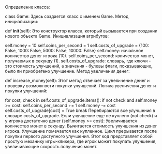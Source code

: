 Определение класса:

class Game:
Здесь создается класс с именем Game.
Метод инициализации:

def __init__(self):
Это конструктор класса, который вызывается при создании нового объекта Game.
Инициализация атрибутов:

self.money = 10
self.coins_per_second = 1
self.costs_of_upgrade = {100: False, 1000: False, 5000: False, 10000: False}
self.money: начальное количество денег игрока (10).
self.coins_per_second: количество монет, получаемых в секунду (1).
self.costs_of_upgrade: словарь, где ключи - это стоимость улучшений, а значения - булевы флаги, показывающие, было ли приобретено улучшение.
Метод увеличения денег:

def increase_money(self):
Этот метод отвечает за увеличение денег и проверку возможности покупки улучшений.
Логика увеличения денег и покупки улучшений:

for cost, check in self.costs_of_upgrade.items():
if not check and self.money >= cost:
self.coins_per_second += 1
self.money -= cost
self.costs_of_upgrade[cost] = True
break
Перебираются все улучшения в словаре costs_of_upgrade.
Если улучшение еще не куплено (not check) и у игрока достаточно денег (self.money >= cost):
Увеличивается количество монет в секунду.
Вычитается стоимость улучшения из денег игрока.
Улучшение помечается как купленное.
Цикл прерывается после покупки первого доступного улучшения.
Этот код представляет собой простую механику игры-кликера, где игрок может покупать улучшения, увеличивающие скорость получения монет.